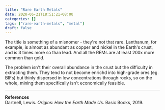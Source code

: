 ```yaml
---
title: "Rare Earth Metals"
date: 2020-06-21T18:51:21+08:00
categories: []
tags: ["rare-earth-metals", "metal"]
draft: false
---
```


The title is something of a misnomer - they're not that rare. Lanthanum, for example, is almost as abundant as copper and nickel in the Earth's crust, and is 3 times more so than lead. And all the REMs are at least 200x more common than gold.

The problem isn't their overall abundance in the crust but the difficulty in extracting them. They tend to not become enrichd into high-grade ores (eg. BIFs) but thinly dispersed in low concentrations through rocks, so on the whole, mining them specifically isn't economically feasible.

---
**References**  
Dartnell, Lewis. *Origins: How the Earth Made Us*. Basic Books, 2019.
